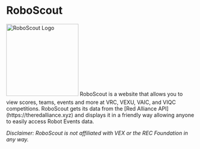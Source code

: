 # RoboScout
<img src="https://github.com/lukemccrea/RoboScout/blob/main/images/card.png?raw=true" alt="RoboScout Logo" style="height: 20vw; min-height: 200px;"/>
RoboScout is a website that allows you to view scores, teams, events and more at VRC, VEXU, VAIC, and VIQC competitions. RoboScout gets its data from the [Red Alliance API](https://theredalliance.xyz) and displays it in a friendly way allowing anyone to easily access Robot Events data.

*Disclaimer: RoboScout is not affiliated with VEX or the REC Foundation in any way.*
